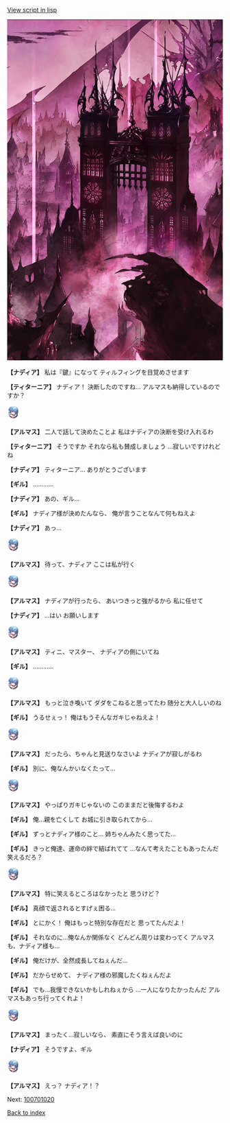 [View script in lisp](../scripts/100701010.txt)

![300_devil_daytime02.png](../images/backgrounds/300_devil_daytime02.png)

**【ナディア】**
私は『鍵』になって
ティルフィングを目覚めさせます

**【ティターニア】**
ナディア！
決断したのですね…
アルマスも納得しているのですか？

<img src="../images/units/3103811.png" alt="3103811.png" height="34"/>

**【アルマス】**
二人で話して決めたことよ
私はナディアの決断を受け入れるわ

**【ティターニア】**
そうですか
それなら私も賛成しましょう
…寂しいですけれどね

**【ナディア】**
ティターニア…
ありがとうございます

**【ギル】**
…………

**【ナディア】**
あの、ギル…

**【ギル】**
ナディア様が決めたんなら、
俺が言うことなんて何もねえよ

**【ナディア】**
あっ…

<img src="../images/units/3103811.png" alt="3103811.png" height="34"/>

**【アルマス】**
待って、ナディア
ここは私が行く

<img src="../images/units/3103811.png" alt="3103811.png" height="34"/>

**【アルマス】**
ナディアが行ったら、
あいつきっと強がるから
私に任せて

**【ナディア】**
…はい
お願いします

<img src="../images/units/3103811.png" alt="3103811.png" height="34"/>

**【アルマス】**
ティニ、マスター、
ナディアの側にいてね

**【ギル】**
…………

<img src="../images/units/3103811.png" alt="3103811.png" height="34"/>

**【アルマス】**
もっと泣き喚いて
ダダをこねると思ってたわ
随分と大人しいのね

**【ギル】**
うるせぇっ！
俺はもうそんなガキじゃねえよ！

<img src="../images/units/3103811.png" alt="3103811.png" height="34"/>

**【アルマス】**
だったら、ちゃんと見送りなさいよ
ナディアが寂しがるわ

**【ギル】**
別に、俺なんかいなくたって…

<img src="../images/units/3103811.png" alt="3103811.png" height="34"/>

**【アルマス】**
やっぱりガキじゃないの
このままだと後悔するわよ

**【ギル】**
俺…親を亡くして
お城に引き取られてから…

**【ギル】**
ずっとナディア様のこと…
姉ちゃんみたく思ってた…

**【ギル】**
きっと俺達、運命の絆で結ばれてて
…なんて考えたこともあったんだ
笑えるだろ？

<img src="../images/units/3103811.png" alt="3103811.png" height="34"/>

**【アルマス】**
特に笑えるところはなかったと
思うけど？

**【ギル】**
真顔で返されるとすげぇ困る…

**【ギル】**
とにかく！
俺はもっと特別な存在だと
思ってたんだよ！

**【ギル】**
それなのに…俺なんか関係なく
どんどん周りは変わってく
アルマスも、ナディア様も…

**【ギル】**
俺だけが、全然成長してねぇんだ…

**【ギル】**
だからせめて、
ナディア様の邪魔したくねぇんだよ

**【ギル】**
でも…我慢できないかもしれねぇから
…一人になりたかったんだ
アルマスもあっち行ってくれよ！

<img src="../images/units/3103811.png" alt="3103811.png" height="34"/>

**【アルマス】**
まったく…寂しいなら、
素直にそう言えば良いのに

**【ナディア】**
そうですよ、ギル

<img src="../images/units/3103811.png" alt="3103811.png" height="34"/>

**【アルマス】**
えっ？
ナディア！？

Next: [100701020](100701020.md)

[Back to index](index.md)
